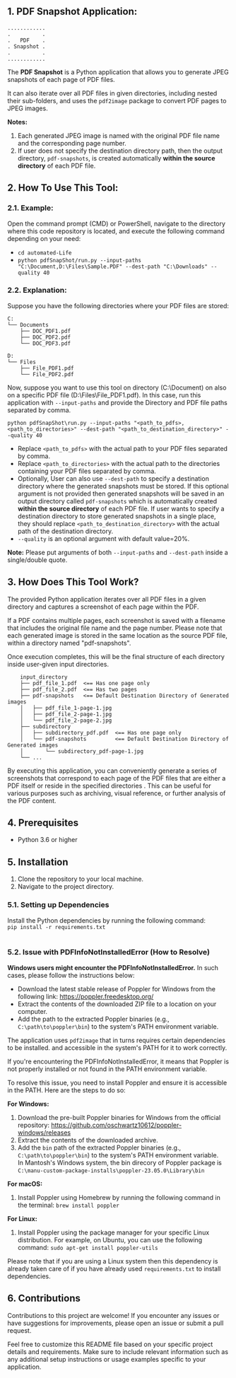 ## 1. PDF Snapshot Application:
```
............
.          .
.   PDF    .
. Snapshot .
.          .
............
```
The **PDF Snapshot** is a Python application that allows you to generate JPEG 
snapshots of each page of PDF files. 

It can also iterate over all PDF files in given directories, including nested their 
sub-folders, and uses the `pdf2image` package to convert PDF pages to JPEG images.

**Notes:**
1. Each generated JPEG image is named with the original PDF file name and the corresponding page number.
2. If user does not specify the destination directory path, then the output directory, `pdf-snapshots`, 
is created automatically **within the source directory** of each PDF file.

## 2. How To Use This Tool:

### 2.1. Example:

Open the command prompt (CMD) or PowerShell, navigate to the directory where this code repository is 
located, and execute the following command depending on your need:
* `cd automated-Life` <br /> 
* `python pdfSnapShot/run.py --input-paths "C:\Document,D:\Files\Sample.PDF" --dest-path "C:\Downloads" --quality 40`

### 2.2. Explanation:
Suppose you have the following directories where your PDF files are stored:
```text
C:
└── Documents
    ├── DOC_PDF1.pdf
    ├── DOC_PDF2.pdf
    └── DOC_PDF3.pdf

D:
└── Files
    ├── File_PDF1.pdf
    └── File_PDF2.pdf
```

Now, suppose you want to use this tool on directory (C:\Document) on also on a specific 
PDF file (D:\Files\File_PDF1.pdf). In this case, run this application with `--input-paths` 
and provide the Directory and PDF file paths separated by comma.
<br />

```python pdfSnapShot\run.py --input-paths "<path_to_pdfs>, <path_to_directories>" --dest-path "<path_to_destination_directory>" --quality 40```

* Replace `<path_to_pdfs>` with the actual path to your PDF files separated by comma.
* Replace `<path_to_directories>` with the actual path to the directories containing 
your PDF files separated by comma.
* Optionally, User can also use `--dest-path` to specify a destination directory where 
the generated snapshots must be stored. If this optional argument is not provided then
generated snapshots will be saved in an output directory called `pdf-snapshots` which 
is automatically created **within the source directory** of each PDF file. If user wants
to specify a destination directory to store generated snapshots in a single place, they 
should replace `<path_to_destination_directory>` with the actual path of the destination
directory.
* `--quality` is an optional argument with default value=20%. 

**Note:** Please put arguments of both `--input-paths` and `--dest-path` inside a 
single/double quote.


## 3. How Does This Tool Work?
The provided Python application iterates over all PDF files in a given directory and 
captures a screenshot of each page within the PDF. 

If a PDF contains multiple pages, each screenshot is saved with a filename that 
includes the original file name and the page number. Please note that each generated 
image is stored in the same location as the source PDF file, within a directory named "pdf-snapshots".  

Once execution completes, this will be the final structure of each directory
inside user-given input directories.
```
    input_directory
    ├── pdf_file_1.pdf  <== Has one page only
    ├── pdf_file_2.pdf  <== Has two pages
    ├── pdf-snapshots   <== Default Destination Directory of Generated images
    │   ├── pdf_file_1-page-1.jpg
    │   ├── pdf_file_2-page-1.jpg
    │   └── pdf_file_2-page-2.jpg
    ├── subdirectory
    │   ├── subdirectory_pdf.pdf  <== Has one page only
    │   └── pdf-snapshots         <== Default Destination Directory of Generated images
    │       └── subdirectory_pdf-page-1.jpg
    └── ...
```

By executing this application, you can conveniently generate a series of screenshots 
that correspond to each page of the PDF files that are either a PDF itself or reside 
in the specified directories . This can be useful for various purposes such as 
archiving, visual reference, or further analysis of the PDF content.


## 4. Prerequisites
* Python 3.6 or higher

## 5. Installation
1. Clone the repository to your local machine.
2. Navigate to the project directory.

### 5.1. Setting up Dependencies

Install the Python dependencies by running the following command:<br />
```pip install -r requirements.txt```<br /><br />
 
### 5.2. Issue with PDFInfoNotInstalledError (How to Resolve)
**Windows users might encounter the PDFInfoNotInstalledError.** In such cases, 
please follow the instructions below:

* Download the latest stable release of Poppler for Windows from the following link: https://poppler.freedesktop.org/
* Extract the contents of the downloaded ZIP file to a location on your computer.
* Add the path to the extracted Poppler binaries (e.g., `C:\path\to\poppler\bin`) to the system's PATH environment variable.


The application uses `pdf2image` that in turns requires certain dependencies to be 
installed. and accessible in the system's PATH for it to work correctly.

If you're encountering the PDFInfoNotInstalledError, it means that Poppler is not 
properly installed or not found in the PATH environment variable.

To resolve this issue, you need to install Poppler and ensure it is accessible in the 
PATH. Here are the steps to do so:

**For Windows:**
1. Download the pre-built Poppler binaries for Windows from the official repository: https://github.com/oschwartz10612/poppler-windows/releases
3. Extract the contents of the downloaded archive.
4. Add the `bin` path of the extracted Poppler binaries (e.g., `C:\path\to\poppler\bin`) to 
the system's PATH environment variable. <br /> In Mantosh's Windows system, the bin direcory of Poppler package is `C:\manu-custom-package-installs\poppler-23.05.0\Library\bin`

**For macOS:**
1. Install Poppler using Homebrew by running the following command in the terminal: ```brew install poppler```

**For Linux:**
1. Install Poppler using the package manager for your specific Linux distribution. 
For example, on Ubuntu, you can use the following command:
```sudo apt-get install poppler-utils```

Please note that if you are using a Linux system then this dependency is already 
taken care of if you have already used `requirements.txt` to install dependencies.

## 6. Contributions
Contributions to this project are welcome! If you encounter any issues or have 
suggestions for improvements, please open an issue or submit a pull request.

Feel free to customize this README file based on your specific project details and 
requirements. Make sure to include relevant information such as any additional setup 
instructions or usage examples specific to your application.
